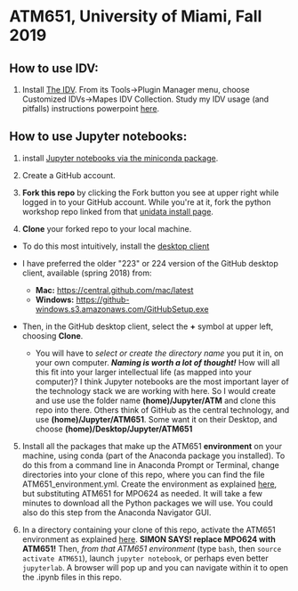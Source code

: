 # ATM651, University of Miami, Fall 2019

## How to use IDV:

1. Install [The IDV](https://www.unidata.ucar.edu/downloads/idv/nightly/index.jsp). From its Tools->Plugin Manager menu, choose Customized IDVs->Mapes IDV Collection. Study my IDV usage (and pitfalls) instructions powerpoint [here](http://bit.ly/2m9zS9s).

## How to use Jupyter notebooks:

1. install [Jupyter notebooks via the miniconda package](https://unidata.github.io/python-workshop/installation.html).

2. Create a GitHub account.

3. **Fork this repo** by clicking the Fork button you see at upper right while logged in to your GitHub account. While you're at it, fork the python workshop repo linked from that [unidata install page](https://unidata.github.io/python-workshop/installation.html). 

4. **Clone** your forked repo to your local machine.
  - To do this most intuitively, install the [desktop client](https://desktop.github.com)
  - I have preferred the older "223" or 224 version of the GitHub desktop client, available (spring 2018) from:
    - **Mac:** https://central.github.com/mac/latest
    - **Windows:** https://github-windows.s3.amazonaws.com/GitHubSetup.exe

  - Then, in the GitHub desktop client, select the **+** symbol at upper left, choosing **Clone**.
    - You will have to _select or create the directory name_ you put it in, on your own computer. ***Naming is worth a lot of thought!*** How will all this fit into your larger intellectual life (as mapped into your computer)? I think Jupyter notebooks are the most important layer of the technology stack we are working with here. So I would create and use use the folder name **(home)/Jupyter/ATM** and clone this repo into there. Others think of GitHub as the central technology, and use **(home)/Jupyter/ATM651**. Some want it on their Desktop, and choose **(home)/Desktop/Jupyter/ATM651**

5. Install all the packages that make up the ATM651 **environment** on your machine, using conda (part of the Anaconda package you installed). To do this from a command line in Anaconda Prompt or Terminal, change directories into your clone of this repo, where you can find the file ATM651_environment.yml. Create the environment as explained [here](https://github.com/MPOcanes/MPO624-2020/blob/master/CONDA_ENVIRONMENTS.md), but substituting ATM651 for MPO624 as needed. It will take a few minutes to download all the Python packages we will use. You could also do this step from the Anaconda Navigator GUI.

6. In a directory containing your clone of this repo, activate the ATM651 environment as explained [here](https://github.com/MPOcanes/MPO624-2020/blob/master/CONDA_ENVIRONMENTS.md). **SIMON SAYS! replace MPO624 with ATM651!** Then, *from that ATM651 environment* (type `bash`, then `source activate ATM651`), launch `jupyter notebook`, or perhaps even better `jupyterlab`. A browser will pop up and you can navigate within it to open the .ipynb files in this repo.
